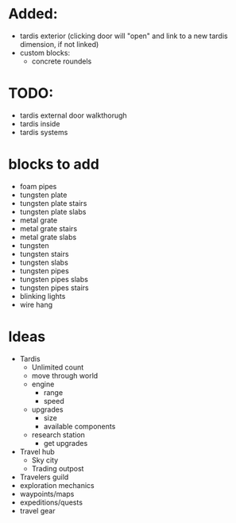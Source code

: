 # Added:
- tardis exterior (clicking door will "open" and link to a new tardis dimension, if not linked)
- custom blocks:
  - concrete roundels

# TODO:
- tardis external door walkthorugh
- tardis inside
- tardis systems

# blocks to add
- foam pipes
- tungsten plate
- tungsten plate stairs
- tungsten plate slabs
- metal grate
- metal grate stairs
- metal grate slabs
- tungsten
- tungsten stairs
- tungsten slabs
- tungsten pipes
- tungsten pipes slabs
- tungsten pipes stairs
- blinking lights
- wire hang

# Ideas
- Tardis
  - Unlimited count
  - move through world
  - engine
    - range
    - speed
  - upgrades
    - size
    - available components
  - research station
    - get upgrades
- Travel hub
  - Sky city
  - Trading outpost
- Travelers guild
- exploration mechanics
- waypoints/maps
- expeditions/quests
- travel gear